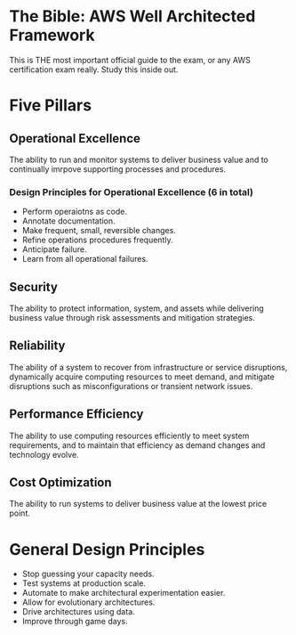 # The Bible: AWS Well Architected Framework
This is THE most important official guide to the exam, or any AWS certification exam really. Study this inside out.

# Five Pillars
## Operational Excellence
The ability to run and monitor systems to deliver business value and to continually imrpove supporting processes and procedures.
### Design Principles for Operational Excellence (6 in total)
- Perform operaiotns as code.
- Annotate documentation.
- Make frequent, small, reversible changes.
- Refine operations procedures frequently.
- Anticipate failure.
- Learn from all operational failures.
## Security
The ability to protect information, system, and assets while delivering business value through risk assessments and mitigation strategies. 
## Reliability
The ability of a system to recover from infrastructure or service disruptions, dynamically acquire computing resources to meet demand, and mitigate disruptions such as misconfigurations or transient network issues.
## Performance Efficiency
The ability to use computing resources efficiently to meet system requirements, and to maintain that efficiency as demand changes and technology evolve.
## Cost Optimization
The ability to run systems to deliver business value at the lowest price point.

# General Design Principles
- Stop guessing your capacity needs.
- Test systems at production scale.
- Automate to make architectural experimentation easier.
- Allow for evolutionary architectures.
- Drive architectures using data.
- Improve through game days.
